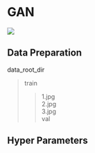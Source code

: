 # GAN
![](https://github.com/1991yuyang/GAN/blob/main/train_process.gif)
## Data Preparation  
data_root_dir  
> train  
> >1.jpg  
> >2.jpg  
> >3.jpg  
> val  
## Hyper Parameters  
